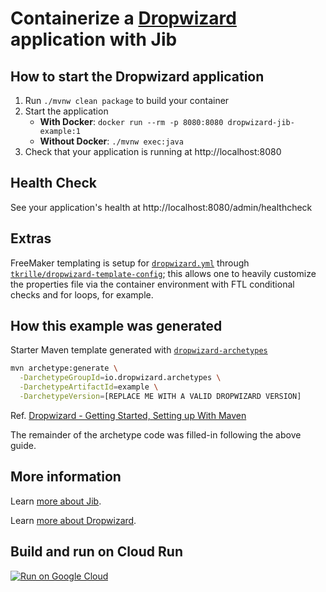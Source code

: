 # Containerize a [Dropwizard](https://dropwizard.io) application with Jib

## How to start the Dropwizard application

1. Run `./mvnw clean package` to build your container
1. Start the application
    - **With Docker**: `docker run --rm -p 8080:8080 dropwizard-jib-example:1`
    - **Without Docker**: `./mvnw exec:java`
1. Check that your application is running at http://localhost:8080

## Health Check

See your application's health at http://localhost:8080/admin/healthcheck

## Extras

FreeMaker templating is setup for [`dropwizard.yml`](src/main/resources/dropwizard.yml) through [`tkrille/dropwizard-template-config`](https://github.com/tkrille/dropwizard-template-config); this allows one to heavily customize the properties file via the container environment with FTL conditional checks and for loops, for example.

## How this example was generated

Starter Maven template generated with [`dropwizard-archetypes`](https://github.com/dropwizard/dropwizard/tree/master/dropwizard-archetypes)

```sh
mvn archetype:generate \
  -DarchetypeGroupId=io.dropwizard.archetypes \
  -DarchetypeArtifactId=example \
  -DarchetypeVersion=[REPLACE ME WITH A VALID DROPWIZARD VERSION]
```

Ref. [Dropwizard - Getting Started, Setting up With Maven](https://www.dropwizard.io/1.3.5/docs/getting-started.html#setting-up-using-maven)

The remainder of the archetype code was filled-in following the above guide.

## More information

Learn [more about Jib](https://github.com/GoogleContainerTools/jib).

Learn [more about Dropwizard](https://dropwizard.io).

## Build and run on Cloud Run

[![Run on Google Cloud](https://storage.googleapis.com/cloudrun/button.svg)](https://console.cloud.google.com/cloudshell/editor?shellonly=true&cloudshell_image=gcr.io/chanseok-playground-new/cloud-run-button&cloudshell_git_repo=https://github.com/GoogleContainerTools/jib.git&cloudshell_working_dir=examples/dropwizard)

